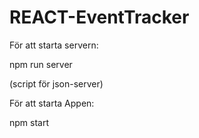 # REACT-EventTracker




För att starta servern:

npm run server

(script för json-server)


För att starta Appen:

npm start